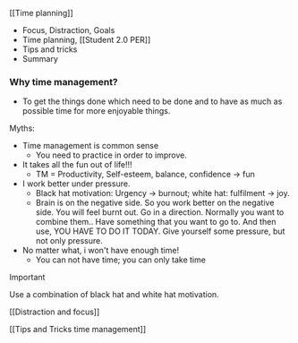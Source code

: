 [[Time planning]]


- Focus, Distraction, Goals
- Time planning, [[Student 2.0 PER]]
- Tips and tricks
- Summary
### Why time management?
- To get the things done which need to be done and to have as much as possible time for more enjoyable things.
  
Myths:
- Time management is common sense
	- You need to practice in order to improve. 
- It takes all the fun out of life!!!
	- TM = Productivity, Self-esteem, balance, confidence -> fun
- I work better under pressure. 
	- Black hat motivation: Urgency -> burnout; white hat: fulfilment -> joy.
	- Brain is on the negative side. So you work better on the negative side. You will feel burnt out. Go in a direction. Normally you want to combine them.. Have something that you want to go to. And then use, YOU HAVE TO DO IT TODAY. Give yourself some pressure, but not only pressure.
- No matter what, i won't have enough time!
	- You can not have time; you can only take time

> [!important]
> Use a combination of black hat and white hat motivation.
> 
[[Distraction and focus]]


[[Tips and Tricks time management]]

